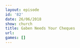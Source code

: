 ```yaml
---
layout: episode
id: '82'
date: 26/06/2018
show: church
title: Gaben Needs Your Cheques
url: 
games: []
---
```


